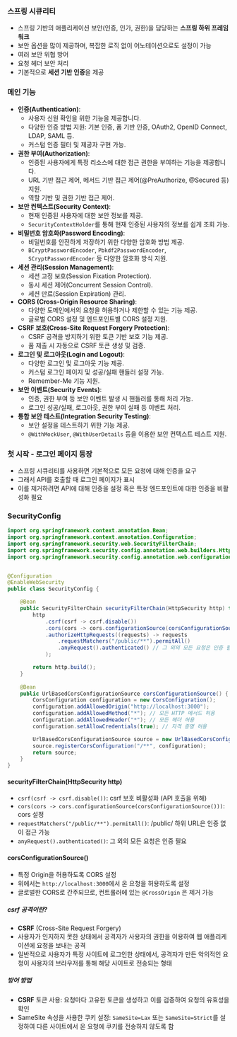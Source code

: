 ### 스프링 시큐리티
- 스프링 기반의 애플리케이션 보안(인증, 인가, 권한)을 담당하는 **스프링 하위 프레임워크**
- 보안 옵션을 많이 제공하며, 복잡한 로직 없이 어노테이션으로도 설정이 가능
- 여러 보안 위협 방어
- 요청 헤더 보안 처리
- 기본적으로 **세션 기반 인증**을 제공

### 메인 기능
- **인증(Authentication)**:
    - 사용자 신원 확인을 위한 기능을 제공합니다.
    - 다양한 인증 방법 지원: 기본 인증, 폼 기반 인증, OAuth2, OpenID Connect, LDAP, SAML 등.
    - 커스텀 인증 필터 및 제공자 구현 가능.
- **권한 부여(Authorization)**:    
    - 인증된 사용자에게 특정 리소스에 대한 접근 권한을 부여하는 기능을 제공합니다.
    - URL 기반 접근 제어, 메서드 기반 접근 제어(@PreAuthorize, @Secured 등) 지원.
    - 역할 기반 및 권한 기반 접근 제어.
- **보안 컨텍스트(Security Context)**:    
    - 현재 인증된 사용자에 대한 보안 정보를 제공.
    - `SecurityContextHolder`를 통해 현재 인증된 사용자의 정보를 쉽게 조회 가능.
- **비밀번호 암호화(Password Encoding)**:    
    - 비밀번호를 안전하게 저장하기 위한 다양한 암호화 방법 제공.
    - `BCryptPasswordEncoder`, `Pbkdf2PasswordEncoder`, `SCryptPasswordEncoder` 등 다양한 암호화 방식 지원.
- **세션 관리(Session Management)**:    
    - 세션 고정 보호(Session Fixation Protection).
    - 동시 세션 제어(Concurrent Session Control).
    - 세션 만료(Session Expiration) 관리.
- **CORS (Cross-Origin Resource Sharing)**:    
    - 다양한 도메인에서의 요청을 허용하거나 제한할 수 있는 기능 제공.
    - 글로벌 CORS 설정 및 엔드포인트별 CORS 설정 지원.
- **CSRF 보호(Cross-Site Request Forgery Protection)**:    
    - CSRF 공격을 방지하기 위한 토큰 기반 보호 기능 제공.
    - 폼 제출 시 자동으로 CSRF 토큰 생성 및 검증.
- **로그인 및 로그아웃(Login and Logout)**:    
    - 다양한 로그인 및 로그아웃 기능 제공.
    - 커스텀 로그인 페이지 및 성공/실패 핸들러 설정 가능.
    - Remember-Me 기능 지원.
- **보안 이벤트(Security Events)**:    
    - 인증, 권한 부여 등 보안 이벤트 발생 시 핸들러를 통해 처리 가능.
    - 로그인 성공/실패, 로그아웃, 권한 부여 실패 등 이벤트 처리.
- **통합 보안 테스트(Integration Security Testing)**:    
    - 보안 설정을 테스트하기 위한 기능 제공.
    - `@WithMockUser`, `@WithUserDetails` 등을 이용한 보안 컨텍스트 테스트 지원.

### 첫 시작 - 로그인 페이지 등장
- 스프링 시큐리티를 사용하면 기본적으로 모든 요청에 대해 인증을 요구
- 그래서 API를 호출할 때 로그인 페이지가 표시
- 이를 제거하려면 API에 대해 인증을 설정 혹은 특정 엔드포인트에 대한 인증을 비활성화 필요

### SecurityConfig
```java
import org.springframework.context.annotation.Bean;
import org.springframework.context.annotation.Configuration;
import org.springframework.security.web.SecurityFilterChain;
import org.springframework.security.config.annotation.web.builders.HttpSecurity;
import org.springframework.security.config.annotation.web.configuration.EnableWebSecurity;


@Configuration
@EnableWebSecurity
public class SecurityConfig {

    @Bean
    public SecurityFilterChain securityFilterChain(HttpSecurity http) throws Exception {
        http
            .csrf(csrf -> csrf.disable())
            .cors(cors -> cors.configurationSource(corsConfigurationSource()))
            .authorizeHttpRequests((requests) -> requests
                .requestMatchers("/public/**").permitAll()
                .anyRequest().authenticated() // 그 외의 모든 요청은 인증 필요
            );

        return http.build();
    }
    
	@Bean
	public UrlBasedCorsConfigurationSource corsConfigurationSource() {
		CorsConfiguration configuration = new CorsConfiguration();
		configuration.addAllowedOrigin("http://localhost:3000");
		configuration.addAllowedMethod("*"); // 모든 HTTP 메서드 허용
		configuration.addAllowedHeader("*"); // 모든 헤더 허용
		configuration.setAllowCredentials(true); // 자격 증명 허용

		UrlBasedCorsConfigurationSource source = new UrlBasedCorsConfigurationSource();
		source.registerCorsConfiguration("/**", configuration);
		return source;
	}
}

```

#### securityFilterChain(HttpSecurity http)
- `csrf(csrf -> csrf.disable())`: csrf 보호 비활성화 (API 호출을 위해)
- `cors(cors -> cors.configurationSource(corsConfigurationSource()))`: cors 설정
- `requestMatchers("/public/**").permitAll()`:  /public/ 하위 URL은 인증 없이 접근 가능
- `anyRequest().authenticated()`: 그 외의 모든 요청은 인증 필요

#### corsConfigurationSource()
- 특정 Origin을 허용하도록 CORS 설정
- 위에서는 `http://localhost:3000`에서 온 요청을 허용하도록 설정
- 글로벌한 CORS로 간주되므로, 컨트롤러에 있는 `@CrossOrigin` 은 제거 가능

##### csrf 공격이란?
- **CSRF** (Cross-Site Request Forgery)
- 사용자가 인지하지 못한 상태에서 공격자가 사용자의 권한을 이용하여 웹 애플리케이션에 요청을 보내는 공격
- 일반적으로 사용자가 특정 사이트에 로그인한 상태에서, 공격자가 만든 악의적인 요청이 사용자의 브라우저를 통해 해당 사이트로 전송되는 형태

##### 방어 방법
- **CSRF** 토큰 사용: 요청마다 고유한 토큰을 생성하고 이를 검증하여 요청의 유효성을 확인
- SameSite 속성을 사용한 쿠키 설정: `SameSite=Lax` 또는 `SameSite=Strict`를 설정하여 다른 사이트에서 온 요청에 쿠키를 전송하지 않도록 함